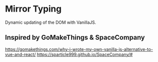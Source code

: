 # Mirror Typing
Dynamic updating of the DOM with VanillaJS.

## Inspired by GoMakeThings & SpaceCompany
https://gomakethings.com/why-i-wrote-my-own-vanilla-js-alternative-to-vue-and-react/
https://sparticle999.github.io/SpaceCompany/# 